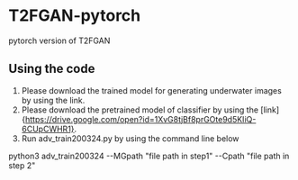 # T2FGAN-pytorch
 pytorch version of T2FGAN

## Using the code
1. Please download the trained model for generating underwater images by using the link. 
2. Please download the pretrained model of classifier by using the [link]{https://drive.google.com/open?id=1XvG8tjBf8prGOte9d5KIiQ-6CUpCWHR1}.
3. Run adv_train200324.py by using the command line below

python3 adv_train200324 --MGpath "file path in step1" --Cpath "file path in step 2"
